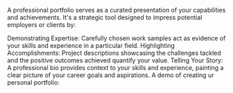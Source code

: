 A professional portfolio serves as a curated presentation of your capabilities and achievements. It's a strategic tool designed to  impress potential employers or clients by:

Demonstrating Expertise: Carefully chosen work samples act as evidence of your skills and experience in a particular field.
Highlighting Accomplishments: Project descriptions showcasing the challenges tackled and the positive outcomes achieved quantify your value.
Telling Your Story: A professional bio provides context to your skills and experience, painting a clear picture of your career goals and aspirations.
A demo of creating ur personal portfolio:
